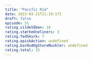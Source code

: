 ```yaml
---
title: "Pacific Rim"
date: 2023-03-21T21:19:17Z
draft: false
episode: 51
rating.vildeVåben: 10
rating.stærkeOneliners: 3
rating.fedSkurk: 7
rating.episkAction: undefined
rating.barHudOgStoreMuskler: undefined
rating.total: 25
---
```


